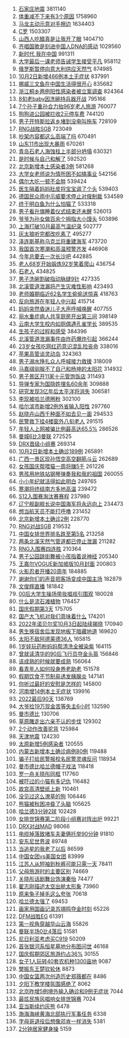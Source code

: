 1. [石家庄地震](https://s.weibo.com//weibo?q=%23%E7%9F%B3%E5%AE%B6%E5%BA%84%E5%9C%B0%E9%9C%87%23&t=31&band_rank=1&Refer=top) 3811140
2. [体重减不下来有3个原因](https://s.weibo.com//weibo?q=%23%E4%BD%93%E9%87%8D%E5%87%8F%E4%B8%8D%E4%B8%8B%E6%9D%A5%E6%9C%893%E4%B8%AA%E5%8E%9F%E5%9B%A0%23&t=31&band_rank=1&Refer=top) 1758960
3. [马龙主动示意对手擦边](https://s.weibo.com//weibo?q=%23%E9%A9%AC%E9%BE%99%E4%B8%BB%E5%8A%A8%E7%A4%BA%E6%84%8F%E5%AF%B9%E6%89%8B%E6%93%A6%E8%BE%B9%23&t=31&band_rank=1&Refer=top) 1634403
4. [C罗](https://s.weibo.com//weibo?q=%23C%E7%BD%97%23&t=31&band_rank=1&Refer=top) 1503307
5. [山西人吃醋真是让我开了眼](https://s.weibo.com//weibo?q=%23%E5%B1%B1%E8%A5%BF%E4%BA%BA%E5%90%83%E9%86%8B%E7%9C%9F%E6%98%AF%E8%AE%A9%E6%88%91%E5%BC%80%E4%BA%86%E7%9C%BC%23&t=31&band_rank=2&Refer=top) 1404710
6. [齐唱国歌是刻进中国人DNA的感动](https://s.weibo.com//weibo?q=%23%E9%BD%90%E5%94%B1%E5%9B%BD%E6%AD%8C%E6%98%AF%E5%88%BB%E8%BF%9B%E4%B8%AD%E5%9B%BD%E4%BA%BADNA%E7%9A%84%E6%84%9F%E5%8A%A8%23&t=31&band_rank=3&Refer=top) 1029560
7. [新时代 我在中国](https://s.weibo.com//weibo?q=%23%E6%96%B0%E6%97%B6%E4%BB%A3%20%E6%88%91%E5%9C%A8%E4%B8%AD%E5%9B%BD%23&t=31&band_rank=3&Refer=top) 991311
8. [大学最后一课老师告诫学生接受平凡](https://s.weibo.com//weibo?q=%23%E5%A4%A7%E5%AD%A6%E6%9C%80%E5%90%8E%E4%B8%80%E8%AF%BE%E8%80%81%E5%B8%88%E5%91%8A%E8%AF%AB%E5%AD%A6%E7%94%9F%E6%8E%A5%E5%8F%97%E5%B9%B3%E5%87%A1%23&t=31&band_rank=1&Refer=top) 958112
9. [俄罗斯暂停向意大利供应天然气](https://s.weibo.com//weibo?q=%23%E4%BF%84%E7%BD%97%E6%96%AF%E6%9A%82%E5%81%9C%E5%90%91%E6%84%8F%E5%A4%A7%E5%88%A9%E4%BE%9B%E5%BA%94%E5%A4%A9%E7%84%B6%E6%B0%94%23&t=31&band_rank=4&Refer=top) 874985
10. [10月2日新增466例本土无症状](https://s.weibo.com//weibo?q=%2310%E6%9C%882%E6%97%A5%E6%96%B0%E5%A2%9E466%E4%BE%8B%E6%9C%AC%E5%9C%9F%E6%97%A0%E7%97%87%E7%8A%B6%23&t=31&band_rank=2&Refer=top) 837991
11. [挪威三文鱼在中国生活得很开心](https://s.weibo.com//weibo?q=%23%E6%8C%AA%E5%A8%81%E4%B8%89%E6%96%87%E9%B1%BC%E5%9C%A8%E4%B8%AD%E5%9B%BD%E7%94%9F%E6%B4%BB%E5%BE%97%E5%BE%88%E5%BC%80%E5%BF%83%23&t=31&band_rank=4&Refer=top) 835682
12. [浙江桐乡两例阳性感染者被立案调查](https://s.weibo.com//weibo?q=%23%E6%B5%99%E6%B1%9F%E6%A1%90%E4%B9%A1%E4%B8%A4%E4%BE%8B%E9%98%B3%E6%80%A7%E6%84%9F%E6%9F%93%E8%80%85%E8%A2%AB%E7%AB%8B%E6%A1%88%E8%B0%83%E6%9F%A5%23&t=31&band_rank=2&Refer=top) 824364
13. [8旬老baby因洗碗持兵器开战](https://s.weibo.com//weibo?q=%238%E6%97%AC%E8%80%81baby%E5%9B%A0%E6%B4%97%E7%A2%97%E6%8C%81%E5%85%B5%E5%99%A8%E5%BC%80%E6%88%98%23&t=31&band_rank=4&Refer=top) 795166
14. [7个孙子重孙合力抬96岁老人旅游](https://s.weibo.com//weibo?q=%237%E4%B8%AA%E5%AD%99%E5%AD%90%E9%87%8D%E5%AD%99%E5%90%88%E5%8A%9B%E6%8A%AC96%E5%B2%81%E8%80%81%E4%BA%BA%E6%97%85%E6%B8%B8%23&t=31&band_rank=4&Refer=top) 760077
15. [狗狗进公园被拦收2元停车费](https://s.weibo.com//weibo?q=%23%E7%8B%97%E7%8B%97%E8%BF%9B%E5%85%AC%E5%9B%AD%E8%A2%AB%E6%8B%A6%E6%94%B62%E5%85%83%E5%81%9C%E8%BD%A6%E8%B4%B9%23&t=31&band_rank=4&Refer=top) 744120
16. [男子开特斯拉返乡堵到没电叫拖车](https://s.weibo.com//weibo?q=%23%E7%94%B7%E5%AD%90%E5%BC%80%E7%89%B9%E6%96%AF%E6%8B%89%E8%BF%94%E4%B9%A1%E5%A0%B5%E5%88%B0%E6%B2%A1%E7%94%B5%E5%8F%AB%E6%8B%96%E8%BD%A6%23&t=31&band_rank=5&Refer=top) 728109
17. [RNG战胜SGB](https://s.weibo.com//weibo?q=%23RNG%E6%88%98%E8%83%9CSGB%23&t=31&band_rank=2&Refer=top) 723049
18. [吵架内容都这么高端了吗](https://s.weibo.com//weibo?q=%23%E5%90%B5%E6%9E%B6%E5%86%85%E5%AE%B9%E9%83%BD%E8%BF%99%E4%B9%88%E9%AB%98%E7%AB%AF%E4%BA%86%E5%90%97%23&t=31&band_rank=2&Refer=top) 670491
19. [山东11市出现大暴雨](https://s.weibo.com//weibo?q=%23%E5%B1%B1%E4%B8%9C11%E5%B8%82%E5%87%BA%E7%8E%B0%E5%A4%A7%E6%9A%B4%E9%9B%A8%23&t=31&band_rank=2&Refer=top) 670261
20. [青岛石老人海蚀柱上半部分坍塌](https://s.weibo.com//weibo?q=%23%E9%9D%92%E5%B2%9B%E7%9F%B3%E8%80%81%E4%BA%BA%E6%B5%B7%E8%9A%80%E6%9F%B1%E4%B8%8A%E5%8D%8A%E9%83%A8%E5%88%86%E5%9D%8D%E5%A1%8C%23&t=31&band_rank=5&Refer=top) 630321
21. [是时候与自己和解了](https://s.weibo.com//weibo?q=%23%E6%98%AF%E6%97%B6%E5%80%99%E4%B8%8E%E8%87%AA%E5%B7%B1%E5%92%8C%E8%A7%A3%E4%BA%86%23&t=31&band_rank=5&Refer=top) 592520
22. [北京新增本土感染者3例](https://s.weibo.com//weibo?q=%23%E5%8C%97%E4%BA%AC%E6%96%B0%E5%A2%9E%E6%9C%AC%E5%9C%9F%E6%84%9F%E6%9F%93%E8%80%853%E4%BE%8B%23&t=31&band_rank=6&Refer=top) 581268
23. [大学女老师说为情所困不如搞事业](https://s.weibo.com//weibo?q=%23%E5%A4%A7%E5%AD%A6%E5%A5%B3%E8%80%81%E5%B8%88%E8%AF%B4%E4%B8%BA%E6%83%85%E6%89%80%E5%9B%B0%E4%B8%8D%E5%A6%82%E6%90%9E%E4%BA%8B%E4%B8%9A%23&t=31&band_rank=6&Refer=top) 542156
24. [偶尔大吃一顿不会胖](https://s.weibo.com//weibo?q=%23%E5%81%B6%E5%B0%94%E5%A4%A7%E5%90%83%E4%B8%80%E9%A1%BF%E4%B8%8D%E4%BC%9A%E8%83%96%23&t=31&band_rank=7&Refer=top) 539424
25. [医生隔着妈妈肚皮将宝宝调了个头](https://s.weibo.com//weibo?q=%23%E5%8C%BB%E7%94%9F%E9%9A%94%E7%9D%80%E5%A6%88%E5%A6%88%E8%82%9A%E7%9A%AE%E5%B0%86%E5%AE%9D%E5%AE%9D%E8%B0%83%E4%BA%86%E4%B8%AA%E5%A4%B4%23&t=31&band_rank=7&Refer=top) 539403
26. [德国民众雨中示威要求停止对俄制裁](https://s.weibo.com//weibo?q=%23%E5%BE%B7%E5%9B%BD%E6%B0%91%E4%BC%97%E9%9B%A8%E4%B8%AD%E7%A4%BA%E5%A8%81%E8%A6%81%E6%B1%82%E5%81%9C%E6%AD%A2%E5%AF%B9%E4%BF%84%E5%88%B6%E8%A3%81%23&t=31&band_rank=2&Refer=top) 534589
27. [终于明白鱼为什么怕猫了](https://s.weibo.com//weibo?q=%23%E7%BB%88%E4%BA%8E%E6%98%8E%E7%99%BD%E9%B1%BC%E4%B8%BA%E4%BB%80%E4%B9%88%E6%80%95%E7%8C%AB%E4%BA%86%23&t=31&band_rank=8&Refer=top) 533318
28. [男子看升旗睡着仪式结束还未醒](https://s.weibo.com//weibo?q=%23%E7%94%B7%E5%AD%90%E7%9C%8B%E5%8D%87%E6%97%97%E7%9D%A1%E7%9D%80%E4%BB%AA%E5%BC%8F%E7%BB%93%E6%9D%9F%E8%BF%98%E6%9C%AA%E9%86%92%23&t=31&band_rank=5&Refer=top) 526013
29. [爷爷为孙女做百余个拇指大小馒头](https://s.weibo.com//weibo?q=%23%E7%88%B7%E7%88%B7%E4%B8%BA%E5%AD%99%E5%A5%B3%E5%81%9A%E7%99%BE%E4%BD%99%E4%B8%AA%E6%8B%87%E6%8C%87%E5%A4%A7%E5%B0%8F%E9%A6%92%E5%A4%B4%23&t=31&band_rank=6&Refer=top) 503896
30. [上海打破10月最高气温纪录](https://s.weibo.com//weibo?q=%23%E4%B8%8A%E6%B5%B7%E6%89%93%E7%A0%B410%E6%9C%88%E6%9C%80%E9%AB%98%E6%B0%94%E6%B8%A9%E7%BA%AA%E5%BD%95%23&t=31&band_rank=6&Refer=top) 502777
31. [灰太狼听完都改吃素了](https://s.weibo.com//weibo?q=%23%E7%81%B0%E5%A4%AA%E7%8B%BC%E5%90%AC%E5%AE%8C%E9%83%BD%E6%94%B9%E5%90%83%E7%B4%A0%E4%BA%86%23&t=31&band_rank=6&Refer=top) 495277
32. [泽连斯基称乌克兰将重建海军](https://s.weibo.com//weibo?q=%23%E6%B3%BD%E8%BF%9E%E6%96%AF%E5%9F%BA%E7%A7%B0%E4%B9%8C%E5%85%8B%E5%85%B0%E5%B0%86%E9%87%8D%E5%BB%BA%E6%B5%B7%E5%86%9B%23&t=31&band_rank=7&Refer=top) 473720
33. [我国首次寒潮和高温预警齐发](https://s.weibo.com//weibo?q=%23%E6%88%91%E5%9B%BD%E9%A6%96%E6%AC%A1%E5%AF%92%E6%BD%AE%E5%92%8C%E9%AB%98%E6%B8%A9%E9%A2%84%E8%AD%A6%E9%BD%90%E5%8F%91%23&t=31&band_rank=9&Refer=top) 446908
34. [今年总要去一次长沙吧](https://s.weibo.com//weibo?q=%23%E4%BB%8A%E5%B9%B4%E6%80%BB%E8%A6%81%E5%8E%BB%E4%B8%80%E6%AC%A1%E9%95%BF%E6%B2%99%E5%90%A7%23&t=31&band_rank=9&Refer=top) 442885
35. [老人68岁开始锻炼92岁笑着爬山](https://s.weibo.com//weibo?q=%23%E8%80%81%E4%BA%BA68%E5%B2%81%E5%BC%80%E5%A7%8B%E9%94%BB%E7%82%BC92%E5%B2%81%E7%AC%91%E7%9D%80%E7%88%AC%E5%B1%B1%23&t=31&band_rank=8&Refer=top) 436754
36. [石老人](https://s.weibo.com//weibo?q=%23%E7%9F%B3%E8%80%81%E4%BA%BA%23&t=31&band_rank=11&Refer=top) 434825
37. [男子洗碗割破指动脉缝9针](https://s.weibo.com//weibo?q=%23%E7%94%B7%E5%AD%90%E6%B4%97%E7%A2%97%E5%89%B2%E7%A0%B4%E6%8C%87%E5%8A%A8%E8%84%89%E7%BC%9D9%E9%92%88%23&t=31&band_rank=12&Refer=top) 427335
38. [北溪管道泄漏将产生灾难性影响](https://s.weibo.com//weibo?q=%23%E5%8C%97%E6%BA%AA%E7%AE%A1%E9%81%93%E6%B3%84%E6%BC%8F%E5%B0%86%E4%BA%A7%E7%94%9F%E7%81%BE%E9%9A%BE%E6%80%A7%E5%BD%B1%E5%93%8D%23&t=31&band_rank=10&Refer=top) 423493
39. [老师婚期临近62名学生偷偷送惊喜](https://s.weibo.com//weibo?q=%23%E8%80%81%E5%B8%88%E5%A9%9A%E6%9C%9F%E4%B8%B4%E8%BF%9162%E5%90%8D%E5%AD%A6%E7%94%9F%E5%81%B7%E5%81%B7%E9%80%81%E6%83%8A%E5%96%9C%23&t=31&band_rank=8&Refer=top) 418763
40. [反向旅游在年轻人中兴起](https://s.weibo.com//weibo?q=%23%E5%8F%8D%E5%90%91%E6%97%85%E6%B8%B8%E5%9C%A8%E5%B9%B4%E8%BD%BB%E4%BA%BA%E4%B8%AD%E5%85%B4%E8%B5%B7%23&t=31&band_rank=7&Refer=top) 415714
41. [妈妈突然昏迷儿子大声呼喊唤醒](https://s.weibo.com//weibo?q=%23%E5%A6%88%E5%A6%88%E7%AA%81%E7%84%B6%E6%98%8F%E8%BF%B7%E5%84%BF%E5%AD%90%E5%A4%A7%E5%A3%B0%E5%91%BC%E5%96%8A%E5%94%A4%E9%86%92%23&t=31&band_rank=8&Refer=top) 407755
42. [丽水重症病人共享厨房开出第三间](https://s.weibo.com//weibo?q=%23%E4%B8%BD%E6%B0%B4%E9%87%8D%E7%97%87%E7%97%85%E4%BA%BA%E5%85%B1%E4%BA%AB%E5%8E%A8%E6%88%BF%E5%BC%80%E5%87%BA%E7%AC%AC%E4%B8%89%E9%97%B4%23&t=31&band_rank=15&Refer=top) 398149
43. [云南大学生校内如厕偶遇孔雀学长](https://s.weibo.com//weibo?q=%23%E4%BA%91%E5%8D%97%E5%A4%A7%E5%AD%A6%E7%94%9F%E6%A0%A1%E5%86%85%E5%A6%82%E5%8E%95%E5%81%B6%E9%81%87%E5%AD%94%E9%9B%80%E5%AD%A6%E9%95%BF%23&t=31&band_rank=12&Refer=top) 389535
44. [生孩子的过程和感受](https://s.weibo.com//weibo?q=%23%E7%94%9F%E5%AD%A9%E5%AD%90%E7%9A%84%E8%BF%87%E7%A8%8B%E5%92%8C%E6%84%9F%E5%8F%97%23&t=31&band_rank=14&Refer=top) 384396
45. [北溪管道泄漏事件由炸药爆炸引起](https://s.weibo.com//weibo?q=%23%E5%8C%97%E6%BA%AA%E7%AE%A1%E9%81%93%E6%B3%84%E6%BC%8F%E4%BA%8B%E4%BB%B6%E7%94%B1%E7%82%B8%E8%8D%AF%E7%88%86%E7%82%B8%E5%BC%95%E8%B5%B7%23&t=31&band_rank=14&Refer=top) 366244
46. [23岁女孩吃网红药意识混乱险丧命](https://s.weibo.com//weibo?q=%2323%E5%B2%81%E5%A5%B3%E5%AD%A9%E5%90%83%E7%BD%91%E7%BA%A2%E8%8D%AF%E6%84%8F%E8%AF%86%E6%B7%B7%E4%B9%B1%E9%99%A9%E4%B8%A7%E5%91%BD%23&t=31&band_rank=12&Refer=top) 338016
47. [苹果高管谈灵动岛](https://s.weibo.com//weibo?q=%23%E8%8B%B9%E6%9E%9C%E9%AB%98%E7%AE%A1%E8%B0%88%E7%81%B5%E5%8A%A8%E5%B2%9B%23&t=31&band_rank=9&Refer=top) 324363
48. [男子溺水挣扎众人呼喊接力救援](https://s.weibo.com//weibo?q=%23%E7%94%B7%E5%AD%90%E6%BA%BA%E6%B0%B4%E6%8C%A3%E6%89%8E%E4%BC%97%E4%BA%BA%E5%91%BC%E5%96%8A%E6%8E%A5%E5%8A%9B%E6%95%91%E6%8F%B4%23&t=31&band_rank=15&Refer=top) 318009
49. [马嘉祺驯服不了自己和杨坤的太阳花](https://s.weibo.com//weibo?q=%23%E9%A9%AC%E5%98%89%E7%A5%BA%E9%A9%AF%E6%9C%8D%E4%B8%8D%E4%BA%86%E8%87%AA%E5%B7%B1%E5%92%8C%E6%9D%A8%E5%9D%A4%E7%9A%84%E5%A4%AA%E9%98%B3%E8%8A%B1%23&t=31&band_rank=11&Refer=top) 314932
50. [男子景区开11家十元管饱饭店](https://s.weibo.com//weibo?q=%23%E7%94%B7%E5%AD%90%E6%99%AF%E5%8C%BA%E5%BC%8011%E5%AE%B6%E5%8D%81%E5%85%83%E7%AE%A1%E9%A5%B1%E9%A5%AD%E5%BA%97%23&t=31&band_rank=15&Refer=top) 311493
51. [导弹专家为国隐姓埋名60余年](https://s.weibo.com//weibo?q=%23%E5%AF%BC%E5%BC%B9%E4%B8%93%E5%AE%B6%E4%B8%BA%E5%9B%BD%E9%9A%90%E5%A7%93%E5%9F%8B%E5%90%8D60%E4%BD%99%E5%B9%B4%23&t=31&band_rank=14&Refer=top) 309888
52. [研究发现3亿年后太平洋将消失](https://s.weibo.com//weibo?q=%23%E7%A0%94%E7%A9%B6%E5%8F%91%E7%8E%B03%E4%BA%BF%E5%B9%B4%E5%90%8E%E5%A4%AA%E5%B9%B3%E6%B4%8B%E5%B0%86%E6%B6%88%E5%A4%B1%23&t=31&band_rank=14&Refer=top) 306581
53. [李现被哈兰德圈粉](https://s.weibo.com//weibo?q=%23%E6%9D%8E%E7%8E%B0%E8%A2%AB%E5%93%88%E5%85%B0%E5%BE%B7%E5%9C%88%E7%B2%89%23&t=31&band_rank=18&Refer=top) 302100
54. [哈尔滨市新增2例外省输入阳性](https://s.weibo.com//weibo?q=%E5%93%88%E5%B0%94%E6%BB%A8%E5%B8%82%E6%96%B0%E5%A2%9E2%E4%BE%8B%E5%A4%96%E7%9C%81%E8%BE%93%E5%85%A5%E9%98%B3%E6%80%A7&t=31&band_rank=16&Refer=top) 297760
55. [赵晓卉山西千种面不如去见一面](https://s.weibo.com//weibo?q=%23%E8%B5%B5%E6%99%93%E5%8D%89%E5%B1%B1%E8%A5%BF%E5%8D%83%E7%A7%8D%E9%9D%A2%E4%B8%8D%E5%A6%82%E5%8E%BB%E8%A7%81%E4%B8%80%E9%9D%A2%23&t=31&band_rank=14&Refer=top) 294533
56. [民警救下挂4楼窗外八旬老人](https://s.weibo.com//weibo?q=%23%E6%B0%91%E8%AD%A6%E6%95%91%E4%B8%8B%E6%8C%824%E6%A5%BC%E7%AA%97%E5%A4%96%E5%85%AB%E6%97%AC%E8%80%81%E4%BA%BA%23&t=31&band_rank=15&Refer=top) 291515
57. [年轻人上网被骗比例最高达65.5%](https://s.weibo.com//weibo?q=%23%E5%B9%B4%E8%BD%BB%E4%BA%BA%E4%B8%8A%E7%BD%91%E8%A2%AB%E9%AA%97%E6%AF%94%E4%BE%8B%E6%9C%80%E9%AB%98%E8%BE%BE65.5%25%23&t=31&band_rank=16&Refer=top) 286526
58. [曼城6比3曼联](https://s.weibo.com//weibo?q=%23%E6%9B%BC%E5%9F%8E6%E6%AF%943%E6%9B%BC%E8%81%94%23&t=31&band_rank=15&Refer=top) 272525
59. [DRX晋级小组赛](https://s.weibo.com//weibo?q=%23DRX%E6%99%8B%E7%BA%A7%E5%B0%8F%E7%BB%84%E8%B5%9B%23&t=31&band_rank=19&Refer=top) 269314
60. [10月2日新增本土确诊189例](https://s.weibo.com//weibo?q=%2310%E6%9C%882%E6%97%A5%E6%96%B0%E5%A2%9E%E6%9C%AC%E5%9C%9F%E7%A1%AE%E8%AF%8A189%E4%BE%8B%23&t=31&band_rank=20&Refer=top) 265891
61. [广西一景区现孙悟空高空翻筋斗云](https://s.weibo.com//weibo?q=%23%E5%B9%BF%E8%A5%BF%E4%B8%80%E6%99%AF%E5%8C%BA%E7%8E%B0%E5%AD%99%E6%82%9F%E7%A9%BA%E9%AB%98%E7%A9%BA%E7%BF%BB%E7%AD%8B%E6%96%97%E4%BA%91%23&t=31&band_rank=14&Refer=top) 262689
62. [女孩国庆帮喂猫一周将赚5千](https://s.weibo.com//weibo?q=%23%E5%A5%B3%E5%AD%A9%E5%9B%BD%E5%BA%86%E5%B8%AE%E5%96%82%E7%8C%AB%E4%B8%80%E5%91%A8%E5%B0%86%E8%B5%9A5%E5%8D%83%23&t=31&band_rank=16&Refer=top) 261226
63. [男孩用地铁站钢琴弹奏我和我的祖国](https://s.weibo.com//weibo?q=%23%E7%94%B7%E5%AD%A9%E7%94%A8%E5%9C%B0%E9%93%81%E7%AB%99%E9%92%A2%E7%90%B4%E5%BC%B9%E5%A5%8F%E6%88%91%E5%92%8C%E6%88%91%E7%9A%84%E7%A5%96%E5%9B%BD%23&t=31&band_rank=15&Refer=top) 260055
64. [小小年纪就活得如此明白](https://s.weibo.com//weibo?q=%23%E5%B0%8F%E5%B0%8F%E5%B9%B4%E7%BA%AA%E5%B0%B1%E6%B4%BB%E5%BE%97%E5%A6%82%E6%AD%A4%E6%98%8E%E7%99%BD%23&t=31&band_rank=19&Refer=top) 249765
65. [寒潮将终结南方多地高温](https://s.weibo.com//weibo?q=%23%E5%AF%92%E6%BD%AE%E5%B0%86%E7%BB%88%E7%BB%93%E5%8D%97%E6%96%B9%E5%A4%9A%E5%9C%B0%E9%AB%98%E6%B8%A9%23&t=31&band_rank=20&Refer=top) 239472
66. [S12入围赛淘汰赛赛程](https://s.weibo.com//weibo?q=%23S12%E5%85%A5%E5%9B%B4%E8%B5%9B%E6%B7%98%E6%B1%B0%E8%B5%9B%E8%B5%9B%E7%A8%8B%23&t=31&band_rank=19&Refer=top) 237980
67. [辽宁舰副舰长说中国海军将永远向上](https://s.weibo.com//weibo?q=%23%E8%BE%BD%E5%AE%81%E8%88%B0%E5%89%AF%E8%88%B0%E9%95%BF%E8%AF%B4%E4%B8%AD%E5%9B%BD%E6%B5%B7%E5%86%9B%E5%B0%86%E6%B0%B8%E8%BF%9C%E5%90%91%E4%B8%8A%23&t=31&band_rank=20&Refer=top) 234473
68. [想当航天员不能打呼噜](https://s.weibo.com//weibo?q=%23%E6%83%B3%E5%BD%93%E8%88%AA%E5%A4%A9%E5%91%98%E4%B8%8D%E8%83%BD%E6%89%93%E5%91%BC%E5%99%9C%23&t=31&band_rank=17&Refer=top) 231452
69. [北京新增本土确诊2例](https://s.weibo.com//weibo?q=%23%E5%8C%97%E4%BA%AC%E6%96%B0%E5%A2%9E%E6%9C%AC%E5%9C%9F%E7%A1%AE%E8%AF%8A2%E4%BE%8B%23&t=31&band_rank=19&Refer=top) 228770
70. [RNG对战SGB](https://s.weibo.com//weibo?q=%23RNG%E5%AF%B9%E6%88%98SGB%23&t=31&band_rank=25&Refer=top) 219532
71. [中国女排世界排名跌至第5名](https://s.weibo.com//weibo?q=%23%E4%B8%AD%E5%9B%BD%E5%A5%B3%E6%8E%92%E4%B8%96%E7%95%8C%E6%8E%92%E5%90%8D%E8%B7%8C%E8%87%B3%E7%AC%AC5%E5%90%8D%23&t=31&band_rank=20&Refer=top) 213258
72. [两条北溪天然气管道都已停止泄漏](https://s.weibo.com//weibo?q=%23%E4%B8%A4%E6%9D%A1%E5%8C%97%E6%BA%AA%E5%A4%A9%E7%84%B6%E6%B0%94%E7%AE%A1%E9%81%93%E9%83%BD%E5%B7%B2%E5%81%9C%E6%AD%A2%E6%B3%84%E6%BC%8F%23&t=31&band_rank=18&Refer=top) 211282
73. [RNG入围赛四连胜](https://s.weibo.com//weibo?q=%23RNG%E5%85%A5%E5%9B%B4%E8%B5%9B%E5%9B%9B%E8%BF%9E%E8%83%9C%23&t=31&band_rank=19&Refer=top) 210364
74. [男子公园跳街舞被小孩指着说神经](https://s.weibo.com//weibo?q=%23%E7%94%B7%E5%AD%90%E5%85%AC%E5%9B%AD%E8%B7%B3%E8%A1%97%E8%88%9E%E8%A2%AB%E5%B0%8F%E5%AD%A9%E6%8C%87%E7%9D%80%E8%AF%B4%E7%A5%9E%E7%BB%8F%23&t=31&band_rank=17&Refer=top) 205340
75. [王嘉尔VOGUE新加坡版10月封面](https://s.weibo.com//weibo?q=%23%E7%8E%8B%E5%98%89%E5%B0%94VOGUE%E6%96%B0%E5%8A%A0%E5%9D%A1%E7%89%8810%E6%9C%88%E5%B0%81%E9%9D%A2%23&t=31&band_rank=23&Refer=top) 200803
76. [火影忍者开播20周年](https://s.weibo.com//weibo?q=%23%E7%81%AB%E5%BD%B1%E5%BF%8D%E8%80%85%E5%BC%80%E6%92%AD20%E5%91%A8%E5%B9%B4%23&t=31&band_rank=25&Refer=top) 184885
77. [谢谢你们的声音把客场变成中国主场](https://s.weibo.com//weibo?q=%23%E8%B0%A2%E8%B0%A2%E4%BD%A0%E4%BB%AC%E7%9A%84%E5%A3%B0%E9%9F%B3%E6%8A%8A%E5%AE%A2%E5%9C%BA%E5%8F%98%E6%88%90%E4%B8%AD%E5%9B%BD%E4%B8%BB%E5%9C%BA%23&t=31&band_rank=22&Refer=top) 182879
78. [文俊辉直播](https://s.weibo.com//weibo?q=%23%E6%96%87%E4%BF%8A%E8%BE%89%E7%9B%B4%E6%92%AD%23&t=31&band_rank=23&Refer=top) 181842
79. [00后大学生操场带妆唱戏引围观](https://s.weibo.com//weibo?q=%2300%E5%90%8E%E5%A4%A7%E5%AD%A6%E7%94%9F%E6%93%8D%E5%9C%BA%E5%B8%A6%E5%A6%86%E5%94%B1%E6%88%8F%E5%BC%95%E5%9B%B4%E8%A7%82%23&t=31&band_rank=26&Refer=top) 180028
80. [什么是流石滩植物](https://s.weibo.com//weibo?q=%23%E4%BB%80%E4%B9%88%E6%98%AF%E6%B5%81%E7%9F%B3%E6%BB%A9%E6%A4%8D%E7%89%A9%23&t=31&band_rank=21&Refer=top) 176457
81. [国庆假期第3天](https://s.weibo.com//weibo?q=%23%E5%9B%BD%E5%BA%86%E5%81%87%E6%9C%9F%E7%AC%AC3%E5%A4%A9%23&t=31&band_rank=25&Refer=top) 175705
82. [国产大飞机对我们意味着什么](https://s.weibo.com//weibo?q=%23%E5%9B%BD%E4%BA%A7%E5%A4%A7%E9%A3%9E%E6%9C%BA%E5%AF%B9%E6%88%91%E4%BB%AC%E6%84%8F%E5%91%B3%E7%9D%80%E4%BB%80%E4%B9%88%23&t=31&band_rank=24&Refer=top) 174201
83. [2022年诺贝尔奖10月3日起陆续揭晓](https://s.weibo.com//weibo?q=%232022%E5%B9%B4%E8%AF%BA%E8%B4%9D%E5%B0%94%E5%A5%9610%E6%9C%883%E6%97%A5%E8%B5%B7%E9%99%86%E7%BB%AD%E6%8F%AD%E6%99%93%23&t=31&band_rank=24&Refer=top) 170940
84. [男生换宿舍后发现地板下暗藏地道](https://s.weibo.com//weibo?q=%23%E7%94%B7%E7%94%9F%E6%8D%A2%E5%AE%BF%E8%88%8D%E5%90%8E%E5%8F%91%E7%8E%B0%E5%9C%B0%E6%9D%BF%E4%B8%8B%E6%9A%97%E8%97%8F%E5%9C%B0%E9%81%93%23&t=31&band_rank=23&Refer=top) 169620
85. [太阳不敌阿德莱德36人](https://s.weibo.com//weibo?q=%23%E5%A4%AA%E9%98%B3%E4%B8%8D%E6%95%8C%E9%98%BF%E5%BE%B7%E8%8E%B1%E5%BE%B736%E4%BA%BA%23&t=31&band_rank=24&Refer=top) 165815
86. [1岁娃玩药粉妈妈帮清洗全被染紫](https://s.weibo.com//weibo?q=%231%E5%B2%81%E5%A8%83%E7%8E%A9%E8%8D%AF%E7%B2%89%E5%A6%88%E5%A6%88%E5%B8%AE%E6%B8%85%E6%B4%97%E5%85%A8%E8%A2%AB%E6%9F%93%E7%B4%AB%23&t=31&band_rank=25&Refer=top) 164115
87. [曾就读清华的90后飞行员夺金头盔](https://s.weibo.com//weibo?q=%23%E6%9B%BE%E5%B0%B1%E8%AF%BB%E6%B8%85%E5%8D%8E%E7%9A%8490%E5%90%8E%E9%A3%9E%E8%A1%8C%E5%91%98%E5%A4%BA%E9%87%91%E5%A4%B4%E7%9B%94%23&t=31&band_rank=28&Refer=top) 156846
88. [该成熟的时候就要成熟](https://s.weibo.com//weibo?q=%23%E8%AF%A5%E6%88%90%E7%86%9F%E7%9A%84%E6%97%B6%E5%80%99%E5%B0%B1%E8%A6%81%E6%88%90%E7%86%9F%23&t=31&band_rank=27&Refer=top) 156064
89. [看青年人如何投身养老助老](https://s.weibo.com//weibo?q=%23%E7%9C%8B%E9%9D%92%E5%B9%B4%E4%BA%BA%E5%A6%82%E4%BD%95%E6%8A%95%E8%BA%AB%E5%85%BB%E8%80%81%E5%8A%A9%E8%80%81%23&t=31&band_rank=27&Refer=top) 151578
90. [假期饮食不节制易诱发胰腺炎](https://s.weibo.com//weibo?q=%23%E5%81%87%E6%9C%9F%E9%A5%AE%E9%A3%9F%E4%B8%8D%E8%8A%82%E5%88%B6%E6%98%93%E8%AF%B1%E5%8F%91%E8%83%B0%E8%85%BA%E7%82%8E%23&t=31&band_rank=26&Refer=top) 147141
91. [你听过最好的安慰是怎样的](https://s.weibo.com//weibo?q=%23%E4%BD%A0%E5%90%AC%E8%BF%87%E6%9C%80%E5%A5%BD%E7%9A%84%E5%AE%89%E6%85%B0%E6%98%AF%E6%80%8E%E6%A0%B7%E7%9A%84%23&t=31&band_rank=28&Refer=top) 145800
92. [河南增14例本土无症状](https://s.weibo.com//weibo?q=%23%E6%B2%B3%E5%8D%97%E5%A2%9E14%E4%BE%8B%E6%9C%AC%E5%9C%9F%E6%97%A0%E7%97%87%E7%8A%B6%23&t=31&band_rank=28&Refer=top) 139916
93. [2022最后90天](https://s.weibo.com//weibo?q=%232022%E6%9C%80%E5%90%8E90%E5%A4%A9%23&t=31&band_rank=18&Refer=top) 138769
94. [大爷捡19万现金苦等失主6小时](https://s.weibo.com//weibo?q=%23%E5%A4%A7%E7%88%B7%E6%8D%A119%E4%B8%87%E7%8E%B0%E9%87%91%E8%8B%A6%E7%AD%89%E5%A4%B1%E4%B8%BB6%E5%B0%8F%E6%97%B6%23&t=31&band_rank=30&Refer=top) 132590
95. [曼市德比](https://s.weibo.com//weibo?q=%23%E6%9B%BC%E5%B8%82%E5%BE%B7%E6%AF%94%23&t=31&band_rank=30&Refer=top) 130706
96. [草原雕走出六亲不认的步伐](https://s.weibo.com//weibo?q=%23%E8%8D%89%E5%8E%9F%E9%9B%95%E8%B5%B0%E5%87%BA%E5%85%AD%E4%BA%B2%E4%B8%8D%E8%AE%A4%E7%9A%84%E6%AD%A5%E4%BC%90%23&t=31&band_rank=33&Refer=top) 129302
97. [2个动作改善驼背](https://s.weibo.com//weibo?q=%232%E4%B8%AA%E5%8A%A8%E4%BD%9C%E6%94%B9%E5%96%84%E9%A9%BC%E8%83%8C%23&t=31&band_rank=31&Refer=top) 125984
98. [天津地震](https://s.weibo.com//weibo?q=%23%E5%A4%A9%E6%B4%A5%E5%9C%B0%E9%9C%87%23&t=31&band_rank=24&Refer=top) 124230
99. [太原新增5例感染者](https://s.weibo.com//weibo?q=%23%E5%A4%AA%E5%8E%9F%E6%96%B0%E5%A2%9E5%E4%BE%8B%E6%84%9F%E6%9F%93%E8%80%85%23&t=31&band_rank=20&Refer=top) 120555
100. [内蒙古新增本土确诊病例80例](https://s.weibo.com//weibo?q=%23%E5%86%85%E8%92%99%E5%8F%A4%E6%96%B0%E5%A2%9E%E6%9C%AC%E5%9C%9F%E7%A1%AE%E8%AF%8A%E7%97%85%E4%BE%8B80%E4%BE%8B%23&t=31&band_rank=34&Refer=top) 119488
101. [骗子打给民警报校名民警灵魂反问](https://s.weibo.com//weibo?q=%23%E9%AA%97%E5%AD%90%E6%89%93%E7%BB%99%E6%B0%91%E8%AD%A6%E6%8A%A5%E6%A0%A1%E5%90%8D%E6%B0%91%E8%AD%A6%E7%81%B5%E9%AD%82%E5%8F%8D%E9%97%AE%23&t=31&band_rank=31&Refer=top) 118934
102. [曼市德比哈兰德帽子戏法](https://s.weibo.com//weibo?q=%23%E6%9B%BC%E5%B8%82%E5%BE%B7%E6%AF%94%E5%93%88%E5%85%B0%E5%BE%B7%E5%B8%BD%E5%AD%90%E6%88%8F%E6%B3%95%23&t=31&band_rank=32&Refer=top) 118418
103. [罗一舟关晓彤同框](https://s.weibo.com//weibo?q=%23%E7%BD%97%E4%B8%80%E8%88%9F%E5%85%B3%E6%99%93%E5%BD%A4%E5%90%8C%E6%A1%86%23&t=31&band_rank=33&Refer=top) 117760
104. [被吓过的小猫有多记仇](https://s.weibo.com//weibo?q=%23%E8%A2%AB%E5%90%93%E8%BF%87%E7%9A%84%E5%B0%8F%E7%8C%AB%E6%9C%89%E5%A4%9A%E8%AE%B0%E4%BB%87%23&t=31&band_rank=34&Refer=top) 116482
105. [故宫高清壁纸上新](https://s.weibo.com//weibo?q=%23%E6%95%85%E5%AE%AB%E9%AB%98%E6%B8%85%E5%A3%81%E7%BA%B8%E4%B8%8A%E6%96%B0%23&t=31&band_rank=31&Refer=top) 110461
106. [没见过这么潦草的狗](https://s.weibo.com//weibo?q=%23%E6%B2%A1%E8%A7%81%E8%BF%87%E8%BF%99%E4%B9%88%E6%BD%A6%E8%8D%89%E7%9A%84%E7%8B%97%23&t=31&band_rank=36&Refer=top) 106446
107. [熊猫被秋困冲昏了头脑](https://s.weibo.com//weibo?q=%23%E7%86%8A%E7%8C%AB%E8%A2%AB%E7%A7%8B%E5%9B%B0%E5%86%B2%E6%98%8F%E4%BA%86%E5%A4%B4%E8%84%91%23&t=31&band_rank=17&Refer=top) 105625
108. [哈兰德3分钟2球](https://s.weibo.com//weibo?q=%23%E5%93%88%E5%85%B0%E5%BE%B73%E5%88%86%E9%92%9F2%E7%90%83%23&t=31&band_rank=38&Refer=top) 102428
109. [女排世锦赛第二阶段小组赛对阵出炉](https://s.weibo.com//weibo?q=%23%E5%A5%B3%E6%8E%92%E4%B8%96%E9%94%A6%E8%B5%9B%E7%AC%AC%E4%BA%8C%E9%98%B6%E6%AE%B5%E5%B0%8F%E7%BB%84%E8%B5%9B%E5%AF%B9%E9%98%B5%E5%87%BA%E7%82%89%23&t=31&band_rank=34&Refer=top) 99221
110. [DRX对战MAD](https://s.weibo.com//weibo?q=%23DRX%E5%AF%B9%E6%88%98MAD%23&t=31&band_rank=31&Refer=top) 98066
111. [电缆掉落致堵车夫妻俩托举90分钟](https://s.weibo.com//weibo?q=%23%E7%94%B5%E7%BC%86%E6%8E%89%E8%90%BD%E8%87%B4%E5%A0%B5%E8%BD%A6%E5%A4%AB%E5%A6%BB%E4%BF%A9%E6%89%98%E4%B8%BE90%E5%88%86%E9%92%9F%23&t=31&band_rank=41&Refer=top) 91810
112. [安东尼世界波](https://s.weibo.com//weibo?q=%23%E5%AE%89%E4%B8%9C%E5%B0%BC%E4%B8%96%E7%95%8C%E6%B3%A2%23&t=31&band_rank=42&Refer=top) 89748
113. [当追星的我老了以后](https://s.weibo.com//weibo?q=%23%E5%BD%93%E8%BF%BD%E6%98%9F%E7%9A%84%E6%88%91%E8%80%81%E4%BA%86%E4%BB%A5%E5%90%8E%23&t=31&band_rank=37&Refer=top) 86599
114. [中国女团vs美国女团](https://s.weibo.com//weibo?q=%23%E4%B8%AD%E5%9B%BD%E5%A5%B3%E5%9B%A2vs%E7%BE%8E%E5%9B%BD%E5%A5%B3%E5%9B%A2%23&t=31&band_rank=42&Refer=top) 83999
115. [江苏人从短袖到秋裤可能只需一天](https://s.weibo.com//weibo?q=%23%E6%B1%9F%E8%8B%8F%E4%BA%BA%E4%BB%8E%E7%9F%AD%E8%A2%96%E5%88%B0%E7%A7%8B%E8%A3%A4%E5%8F%AF%E8%83%BD%E5%8F%AA%E9%9C%80%E4%B8%80%E5%A4%A9%23&t=31&band_rank=43&Refer=top) 78411
116. [父母旅游时的主要区别](https://s.weibo.com//weibo?q=%23%E7%88%B6%E6%AF%8D%E6%97%85%E6%B8%B8%E6%97%B6%E7%9A%84%E4%B8%BB%E8%A6%81%E5%8C%BA%E5%88%AB%23&t=31&band_rank=45&Refer=top) 74669
117. [关晓彤话剧舞台饰演秦怡](https://s.weibo.com//weibo?q=%23%E5%85%B3%E6%99%93%E5%BD%A4%E8%AF%9D%E5%89%A7%E8%88%9E%E5%8F%B0%E9%A5%B0%E6%BC%94%E7%A7%A6%E6%80%A1%23&t=31&band_rank=42&Refer=top) 74477
118. [翟志刚描述太空出舱太形象](https://s.weibo.com//weibo?q=%23%E7%BF%9F%E5%BF%97%E5%88%9A%E6%8F%8F%E8%BF%B0%E5%A4%AA%E7%A9%BA%E5%87%BA%E8%88%B1%E5%A4%AA%E5%BD%A2%E8%B1%A1%23&t=31&band_rank=46&Refer=top) 73960
119. [原来兔子掉毛这么夸张](https://s.weibo.com//weibo?q=%23%E5%8E%9F%E6%9D%A5%E5%85%94%E5%AD%90%E6%8E%89%E6%AF%9B%E8%BF%99%E4%B9%88%E5%A4%B8%E5%BC%A0%23&t=31&band_rank=46&Refer=top) 70618
120. [哈兰德太强了](https://s.weibo.com//weibo?q=%23%E5%93%88%E5%85%B0%E5%BE%B7%E5%A4%AA%E5%BC%BA%E4%BA%86%23&t=31&band_rank=47&Refer=top) 69453
121. [画家用国画记录苏翊鸣夺金时刻](https://s.weibo.com//weibo?q=%23%E7%94%BB%E5%AE%B6%E7%94%A8%E5%9B%BD%E7%94%BB%E8%AE%B0%E5%BD%95%E8%8B%8F%E7%BF%8A%E9%B8%A3%E5%A4%BA%E9%87%91%E6%97%B6%E5%88%BB%23&t=31&band_rank=49&Refer=top) 65226
122. [DFM战胜EG](https://s.weibo.com//weibo?q=%23DFM%E6%88%98%E8%83%9CEG%23&t=31&band_rank=50&Refer=top) 61391
123. [第一视角穿越华山云海](https://s.weibo.com//weibo?q=%23%E7%AC%AC%E4%B8%80%E8%A7%86%E8%A7%92%E7%A9%BF%E8%B6%8A%E5%8D%8E%E5%B1%B1%E4%BA%91%E6%B5%B7%23&t=31&band_rank=50&Refer=top) 55826
124. [曼联半场0比4落后](https://s.weibo.com//weibo?q=%23%E6%9B%BC%E8%81%94%E5%8D%8A%E5%9C%BA0%E6%AF%944%E8%90%BD%E5%90%8E%23&t=31&band_rank=50&Refer=top) 51581
125. [尼日利亚考虑买C919](https://s.weibo.com//weibo?q=%23%E5%B0%BC%E6%97%A5%E5%88%A9%E4%BA%9A%E8%80%83%E8%99%91%E4%B9%B0C919%23&t=31&band_rank=50&Refer=top) 50209
126. [首张银河系恒星墓地分布图问世](https://s.weibo.com//weibo?q=%23%E9%A6%96%E5%BC%A0%E9%93%B6%E6%B2%B3%E7%B3%BB%E6%81%92%E6%98%9F%E5%A2%93%E5%9C%B0%E5%88%86%E5%B8%83%E5%9B%BE%E9%97%AE%E4%B8%96%23&t=31&band_rank=50&Refer=top) 46168
127. [国庆假期郊区旅游约占36%](https://s.weibo.com//weibo?q=%23%E5%9B%BD%E5%BA%86%E5%81%87%E6%9C%9F%E9%83%8A%E5%8C%BA%E6%97%85%E6%B8%B8%E7%BA%A6%E5%8D%A036%25%23&t=31&band_rank=50&Refer=top) 30155
128. [女子1人玩转40套农机种1300亩地](https://s.weibo.com//weibo?q=%23%E5%A5%B3%E5%AD%901%E4%BA%BA%E7%8E%A9%E8%BD%AC40%E5%A5%97%E5%86%9C%E6%9C%BA%E7%A7%8D1300%E4%BA%A9%E5%9C%B0%23&t=31&band_rank=48&Refer=top) 9087
129. [樊振东王楚钦轮休](https://s.weibo.com//weibo?q=%23%E6%A8%8A%E6%8C%AF%E4%B8%9C%E7%8E%8B%E6%A5%9A%E9%92%A6%E8%BD%AE%E4%BC%91%23&t=31&band_rank=49&Refer=top) 8873
130. [中国女篮两次创造历史郑薇都在](https://s.weibo.com//weibo?q=%23%E4%B8%AD%E5%9B%BD%E5%A5%B3%E7%AF%AE%E4%B8%A4%E6%AC%A1%E5%88%9B%E9%80%A0%E5%8E%86%E5%8F%B2%E9%83%91%E8%96%87%E9%83%BD%E5%9C%A8%23&t=31&band_rank=50&Refer=top) 8486
131. [夕阳下教学楼氛围感绝了](https://s.weibo.com//weibo?q=%23%E5%A4%95%E9%98%B3%E4%B8%8B%E6%95%99%E5%AD%A6%E6%A5%BC%E6%B0%9B%E5%9B%B4%E6%84%9F%E7%BB%9D%E4%BA%86%23&t=31&band_rank=49&Refer=top) 8062
132. [北京昨增5例境外输入确诊和9例无症状](https://s.weibo.com//weibo?q=%23%E5%8C%97%E4%BA%AC%E6%98%A8%E5%A2%9E5%E4%BE%8B%E5%A2%83%E5%A4%96%E8%BE%93%E5%85%A5%E7%A1%AE%E8%AF%8A%E5%92%8C9%E4%BE%8B%E6%97%A0%E7%97%87%E7%8A%B6%23&t=31&band_rank=48&Refer=top) 7044
133. [最炫民族风唱响女排世锦赛](https://s.weibo.com//weibo?q=%23%E6%9C%80%E7%82%AB%E6%B0%91%E6%97%8F%E9%A3%8E%E5%94%B1%E5%93%8D%E5%A5%B3%E6%8E%92%E4%B8%96%E9%94%A6%E8%B5%9B%23&t=31&band_rank=50&Refer=top) 7024
134. [亚当斯续约灰熊](https://s.weibo.com//weibo?q=%23%E4%BA%9A%E5%BD%93%E6%96%AF%E7%BB%AD%E7%BA%A6%E7%81%B0%E7%86%8A%23&t=31&band_rank=50&Refer=top) 6478
135. [渤海海峡黄海北部执行军事任务](https://s.weibo.com//weibo?q=%23%E6%B8%A4%E6%B5%B7%E6%B5%B7%E5%B3%A1%E9%BB%84%E6%B5%B7%E5%8C%97%E9%83%A8%E6%89%A7%E8%A1%8C%E5%86%9B%E4%BA%8B%E4%BB%BB%E5%8A%A1%23&t=31&band_rank=49&Refer=top) 6338
136. [字母哥退役后想像邓肯一样消失](https://s.weibo.com//weibo?q=%23%E5%AD%97%E6%AF%8D%E5%93%A5%E9%80%80%E5%BD%B9%E5%90%8E%E6%83%B3%E5%83%8F%E9%82%93%E8%82%AF%E4%B8%80%E6%A0%B7%E6%B6%88%E5%A4%B1%23&t=31&band_rank=49&Refer=top) 5381
137. [2分钟居家健身操](https://s.weibo.com//weibo?q=%232%E5%88%86%E9%92%9F%E5%B1%85%E5%AE%B6%E5%81%A5%E8%BA%AB%E6%93%8D%23&t=31&band_rank=49&Refer=top) 5159
